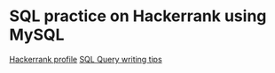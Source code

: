 # SQL practice on Hackerrank using MySQL

[Hackerrank profile](https://www.hackerrank.com/udayjain81?hr_r=1)
[SQL Query writing tips](https://hackernoon.com/a-better-way-to-write-sql-queries-for-developers-b645f4fdcff0)

